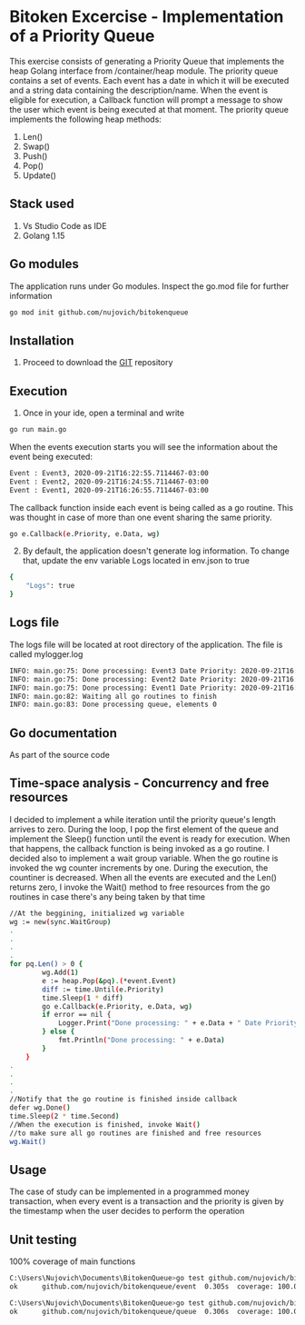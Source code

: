 # Bitoken Excercise - Implementation of a Priority Queue

This exercise consists of generating a Priority Queue that implements the heap Golang interface from /container/heap module. The priority queue contains a set of events. Each event has a date in which it will be executed and a string data containing the description/name. When the event is eligible for execution, a Callback function will prompt a message to show the user which event is being executed at that moment. The priority queue implements the following heap methods:

1. Len()
2. Swap()
3. Push()
4. Pop()
5. Update()

## Stack used
1. Vs Studio Code as IDE
2. Golang 1.15

## Go modules

The application runs under Go modules. Inspect the go.mod file for further information

```bash
go mod init github.com/nujovich/bitokenqueue
```

## Installation
1. Proceed to download the [GIT](https://github.com/nujovich/bitokenqueue.git) repository

## Execution
1. Once in your ide, open a terminal and write
```bash
go run main.go
```
When the events execution starts you will see the information about the event being executed:
```bash
Event : Event3, 2020-09-21T16:22:55.7114467-03:00
Event : Event2, 2020-09-21T16:24:55.7114467-03:00
Event : Event1, 2020-09-21T16:26:55.7114467-03:00
```
The callback function inside each event is being called as a go routine. This was thought in case of more than one event sharing the same priority. 
```bash
go e.Callback(e.Priority, e.Data, wg)
```

2. By default, the application doesn't generate log information. To change that, update the env variable Logs located in env.json to true
```bash
{
    "Logs": true
}
```

## Logs file
The logs file will be located at root directory of the application. The file is called mylogger.log
```bash
INFO: main.go:75: Done processing: Event3 Date Priority: 2020-09-21T16:16:16.7396926-03:00
INFO: main.go:75: Done processing: Event2 Date Priority: 2020-09-21T16:18:16.7396926-03:00
INFO: main.go:75: Done processing: Event1 Date Priority: 2020-09-21T16:20:16.7396926-03:00
INFO: main.go:82: Waiting all go routines to finish
INFO: main.go:83: Done processing queue, elements 0
```

## Go documentation
As part of the source code

## Time-space analysis - Concurrency and free resources
I decided to implement a while iteration until the priority queue's length arrives to zero. During the loop, I pop the first element of the queue and implement the Sleep() function until the event is ready for execution. When that happens, the callback function is being invoked as a go routine. I decided also to implement a wait group variable. When the go routine is invoked the wg counter increments by one. During the execution, the countiner is decreased. When all the events are executed and the Len() returns zero, I invoke the Wait() method to free resources from the go routines in case there's any being taken by that time
```bash
//At the beggining, initialized wg variable
wg := new(sync.WaitGroup)
.
.
.
.
for pq.Len() > 0 {
		wg.Add(1)
		e := heap.Pop(&pq).(*event.Event)
		diff := time.Until(e.Priority)
		time.Sleep(1 * diff)
		go e.Callback(e.Priority, e.Data, wg)
		if error == nil {
			Logger.Print("Done processing: " + e.Data + " Date Priority: " + e.Priority.Format(time.RFC3339Nano))
		} else {
			fmt.Println("Done processing: " + e.Data)
		}
	}
.
.
.
.
//Notify that the go routine is finished inside callback
defer wg.Done()
time.Sleep(2 * time.Second)
//When the execution is finished, invoke Wait() 
//to make sure all go routines are finished and free resources
wg.Wait()
```

## Usage
The case of study can be implemented in a programmed money transaction, when every event is a transaction and the priority is given by the timestamp when the user decides to perform the operation


## Unit testing
100% coverage of main functions
```bash
C:\Users\Nujovich\Documents\BitokenQueue>go test github.com/nujovich/bitokenqueue/event -cover
ok      github.com/nujovich/bitokenqueue/event  0.305s  coverage: 100.0% of statements

C:\Users\Nujovich\Documents\BitokenQueue>go test github.com/nujovich/bitokenqueue/queue -cover
ok      github.com/nujovich/bitokenqueue/queue  0.306s  coverage: 100.0% of statements
```